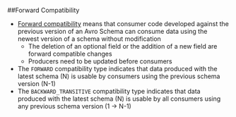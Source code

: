 ##Forward Compatibility
* [Forward compatibility](https://docs.confluent.io/current/schema-registry/avro.html#forward-compatibility) means that consumer code developed against the previous version of an Avro Schema can consume data using the newest version of a schema without modification
  * The deletion of an optional field or the addition of a new field are forward compatible changes
  * Producers need to be updated before consumers
* The ```FORWARD``` compatibility type indicates that data produced with the latest schema (N) is usable by consumers using the previous schema version (N-1)
* The ```BACKWARD_TRANSITIVE``` compatibility type indicates that data produced with the latest schema (N) is usable by all consumers using any previous schema version (1 → N-1)